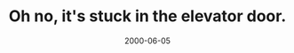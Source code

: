---
layout: base.njk
title : 'Oh no, it&#39;s stuck in the elevator door.' 
view_title : 'Oh no, it&#39;s stuck in the elevator door.' 
year : '2000' 
date : '2000-06-05' 
img_file : '/drawing/stuckin.png' 
html_file : 'itsstuck' 
next_html : 'hatemons.html' 
year_order : '374' 
permalink : "title/{{html_file}}.html"
---